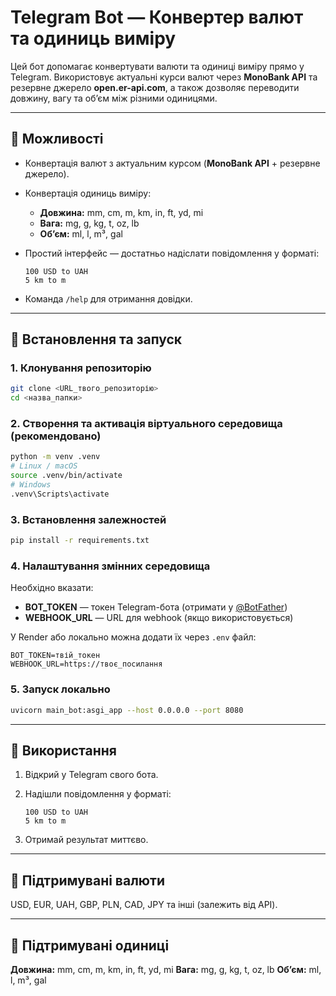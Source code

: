 # Telegram Bot — Конвертер валют та одиниць виміру

Цей бот допомагає конвертувати валюти та одиниці виміру прямо у Telegram.
Використовує актуальні курси валют через **MonoBank API** та резервне джерело **open.er-api.com**, а також дозволяє переводити довжину, вагу та об’єм між різними одиницями.

---

## 📌 Можливості

* Конвертація валют з актуальним курсом (**MonoBank API** + резервне джерело).
* Конвертація одиниць виміру:

  * **Довжина:** mm, cm, m, km, in, ft, yd, mi
  * **Вага:** mg, g, kg, t, oz, lb
  * **Об’єм:** ml, l, m³, gal
* Простий інтерфейс — достатньо надіслати повідомлення у форматі:

  ```
  100 USD to UAH
  5 km to m
  ```
* Команда `/help` для отримання довідки.

---

## 🚀 Встановлення та запуск

### 1. Клонування репозиторію

```bash
git clone <URL_твого_репозиторію>
cd <назва_папки>
```

### 2. Створення та активація віртуального середовища (рекомендовано)

```bash
python -m venv .venv
# Linux / macOS
source .venv/bin/activate
# Windows
.venv\Scripts\activate
```

### 3. Встановлення залежностей

```bash
pip install -r requirements.txt
```

### 4. Налаштування змінних середовища

Необхідно вказати:

* **BOT\_TOKEN** — токен Telegram-бота (отримати у [@BotFather](https://t.me/BotFather))
* **WEBHOOK\_URL** — URL для webhook (якщо використовується)

У Render або локально можна додати їх через `.env` файл:

```
BOT_TOKEN=твій_токен
WEBHOOK_URL=https://твоє_посилання
```

### 5. Запуск локально

```bash
uvicorn main_bot:asgi_app --host 0.0.0.0 --port 8080
```

---

## 📖 Використання

1. Відкрий у Telegram свого бота.
2. Надішли повідомлення у форматі:

   ```
   100 USD to UAH
   5 km to m
   ```
3. Отримай результат миттєво.

---

## 💱 Підтримувані валюти

USD, EUR, UAH, GBP, PLN, CAD, JPY та інші (залежить від API).

---

## 📏 Підтримувані одиниці

**Довжина:** mm, cm, m, km, in, ft, yd, mi
**Вага:** mg, g, kg, t, oz, lb
**Об’єм:** ml, l, m³, gal
